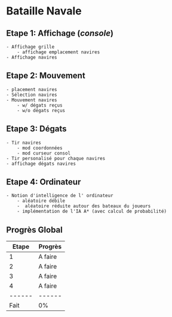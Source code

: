 # Bataille Navale

## Etape 1: Affichage (*console*)
    - Affichage grille 
        - affichage emplacement navires
    - Affichage navires

## Etape 2: Mouvement
    - placement navires
    - Sélection navires
    - Mouvement navires
        - w/ dégats reçus
        - w/o dégats reçus

## Etape 3: Dégats
    - Tir navires
        - mod coordonnées
        - mod curseur consol
    - Tir personalisé pour chaque navires
    - affichage dégats navires

## Etape 4: Ordinateur
    - Notion d'intelligence de l' ordinateur
        - aléatoire débile
        -  aléatoire réduite autour des bateaux du joueurs
        - implémentation de l'IA A* (avec calcul de probabilité)

## Progrès Global

| Etape  | Progrès |
|--------|---------|
| 1      | A faire |
| 2      | A faire |
| 3      | A faire |
| 4      | A faire |
| ------ | ------  |
| Fait   | 0%      |